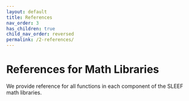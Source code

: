 ```yaml
---
layout: default
title: References
nav_order: 3
has_children: true
child_nav_order: reversed
permalink: /2-references/
---
```


# References for Math Libraries

We provide reference for all functions in each component of the SLEEF math
libraries.

